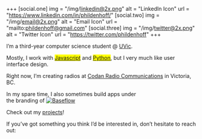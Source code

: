 +++
[social.one]
    img = "/img/linkedin@2x.png"
    alt = "LinkedIn Icon"
    url = "https://www.linkedin.com/in/phildenhoff/"
[social.two]
    img = "/img/email@2x.png"
    alt = "Email Icon"
    url = "mailto:phildenhoff@gmail.com"
[social.three]
    img = "/img/twitter@2x.png"
    alt = "Twitter Icon"
    url = "https://twitter.com/phildenhoff"
+++

I’m a third-year computer science student @ [UVic](https://uvic.ca). 

Mostly, I work with 
<mark class="highlight--yellow">[Javascript](/projects/#start-page)</mark>
and 
<mark class="highlight--blue">[Python](/projects/#hirethissnake)</mark>, but I very much like user interface design.

Right now, I’m creating radios at [Codan Radio Communications](https://www.codanradio.com) in Victoria, BC.

In my spare time, I also sometimes build apps under 
<span style="white-space:nowrap">the branding of [<img class="inline-image" src="/img/baseflow-logo@2x.png" alt="Baseflow">](https://baseflow.ca)</span>

Check out my [projects](/projects)!

If you’ve got something you think I’d be interested in,  don’t hesitate to reach out: